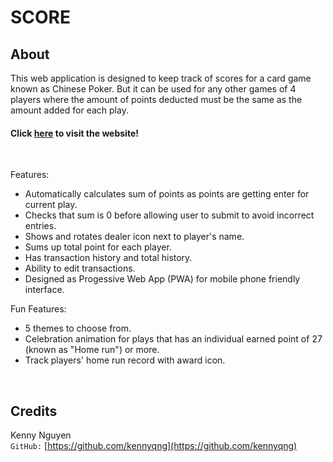 # SCORE

## About
This web application is designed to keep track of scores for a card game known as Chinese Poker. But it can be used for any other games of 4 players where the amount of points deducted must be the same as the amount added for each play.
<br>

#### Click **[here](https://kennyqng.github.io/score)** to visit the website!

<br>

Features:
* Automatically calculates sum of points as points are getting enter for current play.
* Checks that sum is 0 before allowing user to submit to avoid incorrect entries.
* Shows and rotates dealer icon next to player's name.
* Sums up total point for each player.
* Has transaction history and total history.
* Ability to edit transactions.
* Designed as Progessive Web App (PWA) for mobile phone friendly interface.

Fun Features:
* 5 themes to choose from.
* Celebration animation for plays that has an individual earned point of 27 (known as "Home run") or more.
* Track players' home run record with award icon.

<br/>

## Credits
Kenny Nguyen <br/>
`GitHub:`  [https://github.com/kennyqng](https://github.com/kennyqng)
